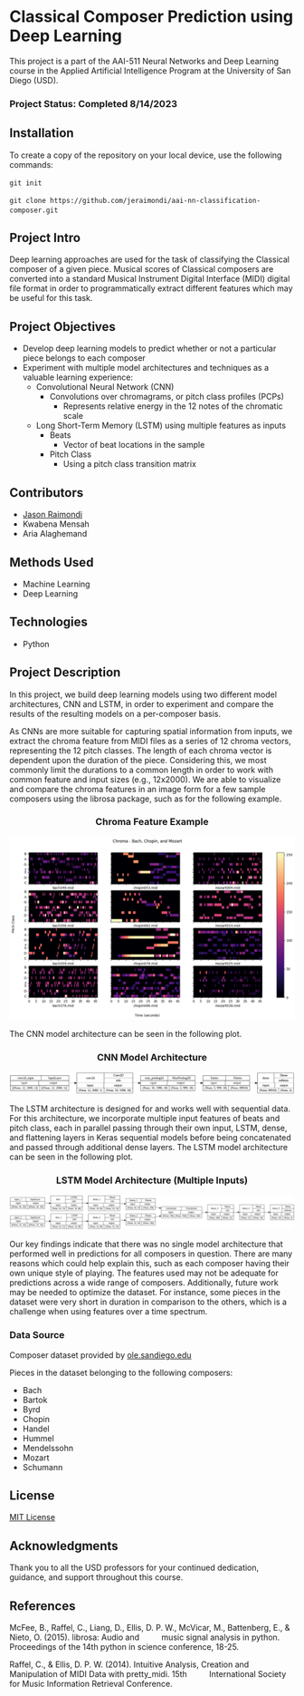 # Classical Composer Prediction using Deep Learning

This project is a part of the AAI-511 Neural Networks and Deep Learning course in the Applied Artificial Intelligence 
Program at the University of San Diego (USD).

### <b>Project Status: Completed 8/14/2023</b>

## Installation

To create a copy of the repository on your local device, use the following commands:

`git init`

`git clone https://github.com/jeraimondi/aai-nn-classification-composer.git`

## Project Intro

Deep learning approaches are used for the task of classifying the Classical composer of a given piece. Musical scores 
of Classical composers are converted into a standard Musical Instrument Digital Interface (MIDI) digital file format in 
order to programmatically extract different features which may be useful for this task. 

## Project Objectives

* Develop deep learning models to predict whether or not a particular piece belongs to each composer
* Experiment with multiple model architectures and techniques as a valuable learning experience:
  * Convolutional Neural Network (CNN)
    * Convolutions over chromagrams, or pitch class profiles (PCPs)
      * Represents relative energy in the 12 notes of the chromatic scale
  * Long Short-Term Memory (LSTM) using multiple features as inputs
    * Beats
      * Vector of beat locations in the sample
    * Pitch Class
      * Using a pitch class transition matrix

## Contributors

* [Jason Raimondi](https://github.com/jeraimondi)
* Kwabena Mensah
* Aria Alaghemand

## Methods Used

* Machine Learning
* Deep Learning

## Technologies

* Python

## Project Description

In this project, we build deep learning models using two different model architectures, CNN and LSTM, in order to 
experiment and compare the results of the resulting models on a per-composer basis.

As CNNs are more suitable for capturing spatial information from inputs, we extract the chroma feature from MIDI files 
as a series of 12 chroma vectors, representing the 12 pitch classes. The length of each chroma vector is dependent upon 
the duration of the piece. Considering this, we most commonly limit the durations to a common length in order to work 
with common feature and input sizes (e.g., 12x2000). We are able to visualize and compare the chroma features in an 
image form for a few sample composers using the librosa package, such as for the following example.

<div align='center'>
<p><H3>Chroma Feature Example</H3></p>
</div>

<p align='center'>
<img src='data/images/chroma_example.png' alt='Chroma feature example image.' />
</p>

The CNN model architecture can be seen in the following plot.

<div align='center'>
<p><H3>CNN Model Architecture</H3></p>
</div>

<p align='center'>
<img src='data/images/cnn_architecture.png' alt='CNN model architecture image.' />
</p>

The LSTM architecture is designed for and works well with sequential data. For this architecture, we incorporate 
multiple input features of beats and pitch class, each in parallel passing through their own input, LSTM, dense, and 
flattening layers in Keras sequential models before being concatenated and passed through additional dense layers. The 
LSTM model architecture can be seen in the following plot.

<div align='center'>
<p><H3>LSTM Model Architecture (Multiple Inputs)</H3></p>
</div>

<p align='center'>
<img src='data/images/lstm_architecture.png' alt='LSTM model architecture image.' />
</p>

Our key findings indicate that there was no single model architecture that performed well in predictions for all 
composers in question. There are many reasons which could help explain this, such as each composer having their own 
unique style of playing. The features used may not be adequate for predictions across a wide range of composers. 
Additionally, future work may be needed to optimize the dataset. For instance, some pieces in the dataset were very 
short in duration in comparison to the others, which is a challenge when using features over a time spectrum.

### Data Source

Composer dataset provided by [ole.sandiego.edu](https://ole.sandiego.edu/bbcswebdav/pid-3097352-dt-content-rid-46201906_1/xid-46201906_1)

Pieces in the dataset belonging to the following composers:
* Bach
* Bartok
* Byrd
* Chopin
* Handel
* Hummel
* Mendelssohn
* Mozart
* Schumann

## License

[MIT License](LICENSE)

## Acknowledgments
Thank you to all the USD professors for your continued dedication, guidance, and support throughout this course.

## References

McFee, B., Raffel, C., Liang, D., Ellis, D. P. W., McVicar, M., Battenberg, E., & Nieto, O. (2015). librosa: Audio and 
&nbsp;&nbsp;&nbsp;&nbsp;&nbsp;&nbsp;&nbsp;&nbsp;&nbsp;music signal analysis in python. Proceedings of the 14th python 
in science conference, 18-25.

Raffel, C., & Ellis, D. P. W. (2014). Intuitive Analysis, Creation and Manipulation of MIDI Data with pretty_midi. 15th 
&nbsp;&nbsp;&nbsp;&nbsp;&nbsp;&nbsp;&nbsp;&nbsp;&nbsp;International Society for Music Information Retrieval Conference.
